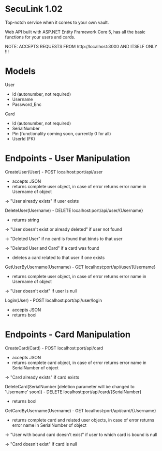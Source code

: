 # SecuLink 1.02
Top-notch service when it comes to your own vault.

Web API built with ASP.NET Entity Framework Core 5, has all the basic functions for your users and cards.

NOTE: ACCEPTS REQUESTS FROM http://localhost:3000 AND ITSELF ONLY !!!

# Models
User
- Id (autonumber, not required)
- Username
- Password_Enc

Card
- Id (autonumber, not required)
- SerialNumber
- Pin (functionality coming soon, currently 0 for all)
- UserId (FK)

# Endpoints - User Manipulation
CreateUser(User) - POST
localhost:port/api/user 
- accepts JSON
- returns complete user object, in case of error returns error name in Username of object

 -> "User already exists" if user exists

DeleteUser(Username) - DELETE
localhost:port/api/user/{Username}
- returns string

 -> "User doesn't exist or already deleted" if user not found

 -> "Deleted User" if no card is found that binds to that user

 -> "Deleted User and Card" if a card was found
- deletes a card related to that user if one exists

GetUserByUsername(Username) - GET
localhost:port/api/user/{Username}
- returns complete user object, in case of error returns error name in Username of object

 -> "User doesn't exist" if user is null

Login(User) - POST
localhost:port/api/user/login
- accepts JSON
- returns bool

# Endpoints - Card Manipulation
CreateCard(Card) - POST
localhost:port/api/card
- accepts JSON
- returns complete card object, in case of error returns error name in SerialNumber of object

 -> "Card already exists" if card exists

DeleteCard(SerialNumber [deletion parameter will be changed to 'Username' soon]) - DELETE
localhost:port/api/card/{SerialNumber}
- returns bool

GetCardByUsername(Username) - GET
localhost:port/api/card/{Username}
- returns complete card and related user objects, in case of error returns error name in SerialNumber of object

 -> "User with bound card doesn't exist" if user to which card is bound is null

 -> "Card doesn't exist" if card is null